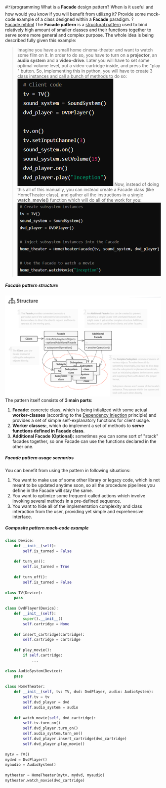 #🃏/programming
What is a **Facade** design pattern? When is it useful and how would you know if you will benefit from utilizng it? Provide some mock-code example of a class designed within a **Facade** paradigm.
?
[Facade.mhtml](../../📁%20files/Facade.mhtml)
The **Facade pattern** is a [structural pattern](Structural%20patterns.md) used to bind relatively high amount of smaller classes and their functions together to serve some more general and complex purpose. The whole idea is being described fully given this example:
> Imagine you have a small home cinema-theater and want to watch some film on it. In order to do so, you have to turn on a **projector**, an **audio system** and a **video-drive**. Later you will have to set some optimal volume level, put a video-cartridge inside, and press the "play " button. So, implementing this in python, you will have to create 3 class instances and call a bunch of methods to do so:
> ![Pasted image 20240902153318.png](../../📁%20files/Pasted%20image%2020240902153318.png)
> Now, instead of doing this all of this manually, you can instead create a Facade class (like HomeTheater class), and gather all the instructions in a single **watch_movie()** function which will do all of the work for you:
> ![Pasted image 20240902153419.png](../../📁%20files/Pasted%20image%2020240902153419.png)
##### Facade pattern structure
![Pasted image 20240902152802.png](../../📁%20files/Pasted%20image%2020240902152802.png)
The pattern itself consists of **3 main parts**:
1. **Facade:** concrete class, which is being intialized with some actual **worker-classes** (according to the [Dependency Injection](../Dependency%20Injection.md) principle) and provides a set of simple self-explanatory functions for client usage.
2. **Worker classes:**, which do implement a set of methods to **serve functions defined in Facade class**.
3. **Additional Facade (Optional):** sometimes you can some sort of "stack" facades together, so one Facade can use the functions declared in the other one.
##### Facade pattern usage scenarios
You can benefit from using the pattern in following situations:
1. You want to make use of some other library or legacy code, which is not meant to be updated anytime soon, so all the procedure pipelines you define in the Facade will stay the same.
2. You want to optimize some frequent-called actions which involve invoking several methods in a pre-defined sequence.
3. You want to hide all of the implementation complexity and class interaction from the user, providing yet simple and exprehensive interface.
##### Composite pattern mock-code example
```python
class Device:
	def __init__(self):
		self.is_turned = False

	def turn_on():
		self.is_turned = True

	def turn_off():
		self.is_turned = False
		
class TV(Device):
	pass
		
class DvdPlayer(Device):
	def __init__(self):
		super().__init__()
		self.cartridge = None
		
	def insert_cartridge(cartridge):
		self.cartridge = cartridge

	def play_movie():
		if self.cartridge:
			...
	
class AudioSystem(Device):
	pass

class HomeTheater:
	def __init__(self, tv: TV, dvd: DvdPlayer, audio: AudioSystem):
		self.tv = tv
		self.dvd_player = dvd
		self.audio_system = audio

	def watch_movie(self, dvd_cartridge):
		self.tv.turn_on()
		self.dvd_player.turn_on()
		self.audio_system.turn_on()
		self.dvd_player.insert_cartridge(dvd_cartridge)
		self.dvd_player.play_movie()
		
mytv = TV()
mydvd = DvdPlayer()
myaudio = AudioSystem()

mytheater = HomeTheater(mytv, mydvd, myaudio)
mytheater.watch_movie(dvd_cartridge)
```
